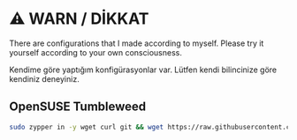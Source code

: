 # ⚠️ WARN / DİKKAT

There are configurations that I made according to myself. Please try it yourself according to your own consciousness.

Kendime göre yaptığım konfigürasyonlar var. Lütfen kendi bilincinize göre kendiniz deneyiniz.

## OpenSUSE Tumbleweed

```bash
sudo zypper in -y wget curl git && wget https://raw.githubusercontent.com/herrwinfried/myconfig/linux/download.sh -O download.sh && chmod +x download.sh && sh ./download.sh
```